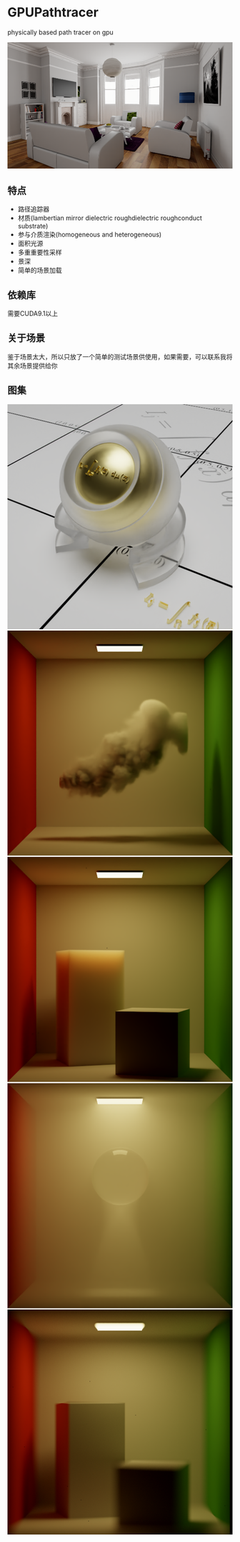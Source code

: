 GPUPathtracer
=============

physically based path tracer on gpu

![whiteroom](result/whiteroom.png)

特点
----

- 路径追踪器
- 材质(lambertian mirror dielectric roughdielectric roughconduct substrate)
- 参与介质渲染(homogeneous and heterogeneous)
- 面积光源
- 多重重要性采样
- 景深
- 简单的场景加载

依赖库
----
需要CUDA9.1以上

关于场景
------
鉴于场景太大，所以只放了一个简单的测试场景供使用，如果需要，可以联系我将其余场景提供给你

图集
---
![roughdielectric](result/rough_ball.png)
![heterogeneous](result/heterogeneous.png) 
![subsurface](result/subsurface.png)
![volume_caustic](result/volume_caustic.png)
![cornell_dof](result/cornell_dof.png)
